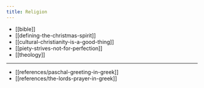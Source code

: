 ```yaml
---
title: Religion
---
```


- [[bible]]
- [[defining-the-christmas-spirit]]
- [[cultural-christianity-is-a-good-thing]]
- [[piety-strives-not-for-perfection]]
- [[theology]]

---

- [[references/paschal-greeting-in-greek]]
- [[references/the-lords-prayer-in-greek]]
